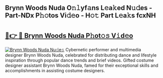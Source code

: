 ## Brynn Woods Nuda O𝚗𝚕yf𝚊ns L𝚎a𝚔ed N𝚞𝚍es - Part-NDx P𝚑𝚘tos Vi𝚍𝚎o - H𝚘𝚝 Part L𝚎a𝚔s fcxNH

# <h2><a href="http://kf1zp4b.oniu.top/?m=Brynn+Woods+Nuda">🔗👉 🔴 Brynn Woods Nuda P𝚑ot𝚘𝚜 V𝚒d𝚎o</a></h2>

[![Brynn Woods Nuda Nu𝚍e𝚜](https://i.imgur.com/0qMVB7G.gif)](http://kf1zp4b.oniu.top/?m=Brynn+Woods+Nuda)
Cybernetic performer and multimedia designer Brynn Woods Nuda, celebrated for distributing dance and lifestyle inspiration through popular dance trends and brief videos. Gifted costume designer assistant Brynn Woods Nuda, famed for their exceptional skills and accomplishments in assisting costume designers.  

